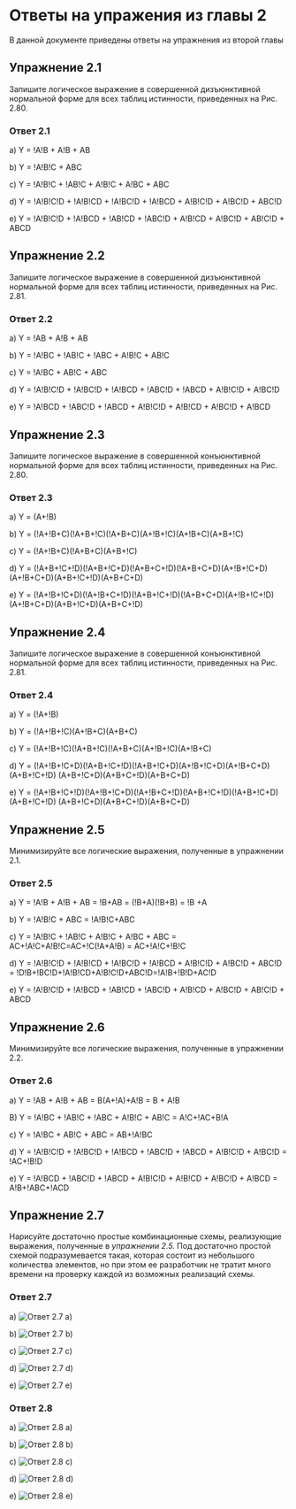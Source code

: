 # Ответы на упражения из главы 2

В данной документе приведены ответы на упражнения из второй главы

## Упражнение 2.1

Запишите логическое выражение в совершенной дизъюнктивной нормальной форме для
всех таблиц истинности, приведенных на Рис. 2.80.

### Ответ 2.1

a) Y = !A!B + A!B + AB

b) Y = !A!B!C + ABC

c) Y = !A!B!C + !AB!C + A!B!C + A!BC + ABC

d) Y = !A!B!C!D + !A!B!CD + !A!BC!D + !A!BCD + A!B!C!D + A!BC!D + ABC!D

e) Y = !A!B!C!D + !A!BCD + !AB!CD + !ABC!D + A!B!CD + A!BC!D + AB!C!D + ABCD

## Упражнение 2.2

Запишите логическое выражение в совершенной дизъюнктивной нормальной форме для
всех таблиц истинности, приведенных на Рис. 2.81.

### Ответ 2.2

a) Y = !AB + A!B + AB

b) Y = !A!BC + !AB!C + !ABC + A!B!C + AB!C

c) Y = !A!BC + AB!C + ABC

d) Y = !A!B!C!D + !A!BC!D + !A!BCD + !ABC!D + !ABCD + A!B!C!D + A!BC!D

e) Y = !A!BCD + !ABC!D + !ABCD + A!B!C!D + A!B!CD + A!BC!D + A!BCD

## Упражнение 2.3

Запишите логическое выражение в совершенной конъюнктивной нормальной форме для
всех таблиц истинности, приведенных на Рис. 2.80.

### Ответ 2.3

a) Y = (A+!B)

b) Y = (!A+!B+C)(!A+B+!C)(!A+B+C)(A+!B+!C)(A+!B+C)(A+B+!C)

c) Y = (!A+!B+C)(!A+B+C)(A+B+!C)

d) Y = (!A+B+!C+!D)(!A+B+!C+D)(!A+B+C+!D)(!A+B+C+D)(A+!B+!C+D)(A+!B+C+D)(A+B+!C+!D)(A+B+C+D)

e) Y = (!A+!B+!C+D)(!A+!B+C+!D)(!A+B+!C+!D)(!A+B+C+D)(A+!B+!C+!D)(A+!B+C+D)(A+B+!C+D)(A+B+C+!D)

## Упражнение 2.4

Запишите логическое выражение в совершенной конъюнктивной нормальной форме для
всех таблиц истинности, приведенных на Рис. 2.81.

### Ответ 2.4

a) Y = (!A+!B)

b) Y = (!A+!B+!C)(A+!B+C)(A+B+C)

c) Y = (!A+!B+!C)(!A+B+!C)(!A+B+C)(A+!B+!C)(A+!B+C)

d) Y = (!A+!B+!C+D)(!A+B+!C+!D)(!A+B+!C+D)(A+!B+!C+D)(A+!B+C+D)(A+B+!C+!D)
(A+B+!C+D)(A+B+C+!D)(A+B+C+D)

e) Y = (!A+!B+!C+!D)(!A+!B+!C+D)(!A+!B+C+!D)(!A+B+!C+!D)(!A+B+!C+D)(A+B+!C+!D)
(A+B+!C+D)(A+B+C+!D)(A+B+C+D)

## Упражнение 2.5

Минимизируйте все логические выражения, полученные в упражнении 2.1.

### Ответ 2.5


a) Y = !A!B + A!B + AB = !B+AB = (!B+A)(!B+B) = !B +A 

b) Y = !A!B!C + ABC = !A!B!C+ABC

c) Y = !A!B!C + !AB!C + A!B!C + A!BC + ABC = AC+!A!C+A!B!C=AC+!C(!A+A!B) = AC+!A!C+!B!C

d) Y = !A!B!C!D + !A!B!CD + !A!BC!D + !A!BCD + A!B!C!D + A!BC!D + ABC!D = !D!B+!BC!D+!A!B!CD+A!B!C!D+ABC!D=!A!B+!B!D+AC!D

e) Y = !A!B!C!D + !A!BCD + !AB!CD + !ABC!D + A!B!CD + A!BC!D + AB!C!D + ABCD 

## Упражнение 2.6

Минимизируйте все логические выражения, полученные в упражнении 2.2.

### Ответ 2.6

<!---
  решил при помощи сайта [https://www.emathhelp.net/en/calculators/discrete-mathematics/boolean-algebra-calculator/?f=%21A%21BCD%2B%21ABC%21D%2B%21ABCD%2BA%21B%21C%21D%2BA%21B%21CD%2BA%21BC%21D%2BA%21BCD] --->

a) Y = !AB + A!B + AB = B(A+!A)+A!B = B + A!B  

B) Y = !A!BC + !AB!C + !ABC + A!B!C + AB!C = A!C+!AC+B!A

c) Y = !A!BC + AB!C + ABC = AB+!A!BC

d) Y = !A!B!C!D + !A!BC!D + !A!BCD + !ABC!D + !ABCD + A!B!C!D + A!BC!D = !AC+!B!D

e) Y = !A!BCD + !ABC!D + !ABCD + A!B!C!D + A!B!CD + A!BC!D + A!BCD = A!B+!ABC+!ACD

## Упражнение 2.7

Нарисуйте достаточно простые комбинационные схемы, реализующие выражения,
полученные в *упражнении 2.5.* Под достаточно простой схемой подразумевается
такая, которая состоит из небольшого количества элементов, но при этом ее
разработчик не тратит много времени на проверку каждой из возможных
реализаций схемы.

### Ответ 2.7

a) ![Ответ 2.7 a)](2_7_a.svg "Ответ 2.7 a)")

b) ![Ответ 2.7 b)](2_7_b.svg "Ответ 2.7 b)")

c) ![Ответ 2.7 c)](2_7_c.svg "Ответ 2.7 c)")

d) ![Ответ 2.7 d)](2_7_d.svg "Ответ 2.7 d)")

e) ![Ответ 2.7 e)](2_7_e.svg "Ответ 2.7 e)")

### Ответ 2.8

a) ![Ответ 2.8 a)](2_8_a.svg "Ответ 2.8 a)")

b) ![Ответ 2.8 b)](2_8_b.svg "Ответ 2.8 b)")

c) ![Ответ 2.8 c)](2_8_c.svg "Ответ 2.8 c)")

d) ![Ответ 2.8 d)](2_8_d.svg "Ответ 2.8 d)")

e) ![Ответ 2.8 e)](2_8_e.svg "Ответ 2.8 e)")